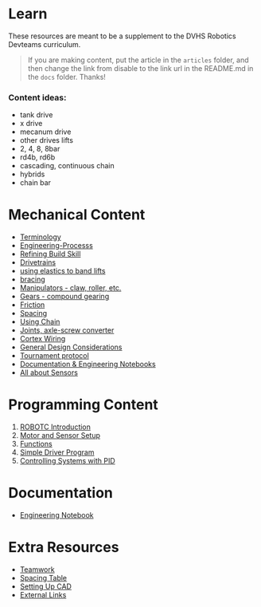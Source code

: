 # Learn

These resources are meant to be a supplement to the DVHS Robotics Devteams curriculum.

> If you are making content, put the article in the `articles` folder, and then change the link from disable to the link url in the README.md in the `docs` folder. Thanks!

### Content ideas:
  - tank drive
  - x drive
  - mecanum drive
  - other drives
  lifts
  - 2, 4, 8, 8bar
  - rd4b, rd6b
  - cascading, continuous chain
  - hybrids
  - chain bar

# Mechanical Content

- [Terminology](articles/terminology.md)
- [Engineering-Processs](articles/engineering-process.md)
- [Refining Build Skill](articles/refining-build-skill.md)
- [Drivetrains](/articles/drivetrains.md)
- [using elastics to band lifts](/ ":disabled")
- [bracing](/ ":disabled")
- [Manipulators - claw, roller, etc.](/ ":disabled")
- [Gears - compound gearing](/ ":disabled")
- [Friction](/ ":disabled")
- [Spacing](/ ":disabled")
- [Using Chain](/ ":disabled")
- [Joints, axle-screw converter](/ ":disabled")
- [Cortex Wiring](/articles/wiring.md)
- [General Design Considerations](/articles/build-considerations.md)
- [Tournament protocol](articles/tournament-protocol)
- [Documentation & Engineering Notebooks](/ ":disabled")
- [ All about Sensors](/ ":disabled")

# Programming Content
1. [ROBOTC Introduction](articles/ROBOTC/00-starting-robotc.md)
2. [Motor and Sensor Setup](articles/ROBOTC/01-m-s-setup.md)
3. [Functions](articles/ROBOTC/02-functions.md)
4. [Simple Driver Program](articles/ROBOTC/03-driver-program.md)
5. [Controlling Systems with PID](articles/ROBOTC/pid.md)

# Documentation
- [Engineering Notebook](articles/Documentation/engineering-notebook.md)

# Extra Resources
- [Teamwork](articles/teamwork.md)
- [Spacing Table](articles/spacing-table.md)
- [Setting Up CAD](articles/cad.md)
- [External Links](articles/external.md)
